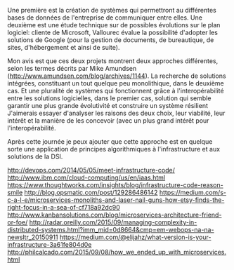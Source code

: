 Une première est la création de systèmes qui permettront au
différentes bases de données de l'entreprise de communiquer entre elles.
Une deuxième est une étude technique sur de possibles évolutions sur
le plan logiciel: cliente de Microsoft, Vallourec évalue la
possibilité d'adopter les solutions de Google (pour la gestion de
documents, de bureautique, de sites, d'hébergement et ainsi de suite).

Mon avis est que ces deux projets montrent deux approches différentes,
selon les termes décrits par Mike Amundsen
(http://www.amundsen.com/blog/archives/1144).
La recherche de solutions intégrées, constituant un tout quelque peu
monolithique, dans le deuxième cas. Et une pluralité de systèmes qui
fonctionnent grâce à l'interopérabilité entre les solutions
logicielles, dans le premier cas, solution qui semble garantir une
plus grande évolutivité et construire un système résilient
J'aimerais essayer d'analyser les raisons des deux choix, leur
viabilité, leur intérêt et la manière de les concevoir (avec un plus
grand intérêt pour l'interopérabilité.

Après cette journée je peux ajouter que cette approche est en quelque
sorte une application de principes algorithmiques à l'infrastructure
et aux solutions de la DSI.


http://devops.com/2014/05/05/meet-infrastructure-code/
http://www.ibm.com/cloud-computing/us/en/iaas.html
https://www.thoughtworks.com/insights/blog/infrastructure-code-reason-smile
http://blog.opsmatic.com/post/129286486142
https://medium.com/s-c-a-l-e/microservices-monoliths-and-laser-nail-guns-how-etsy-finds-the-right-focus-in-a-sea-of-cf718a92dc90
http://www.kanbansolutions.com/blog/microservices-architecture-friend-or-foe/
http://radar.oreilly.com/2015/09/managing-complexity-in-distributed-systems.html?imm_mid=0d8664&cmp=em-webops-na-na-newsltr_20150911
https://medium.com/@elijahz/what-version-is-your-infrastructure-3a61fe804d0e
http://philcalcado.com/2015/09/08/how_we_ended_up_with_microservices.html
